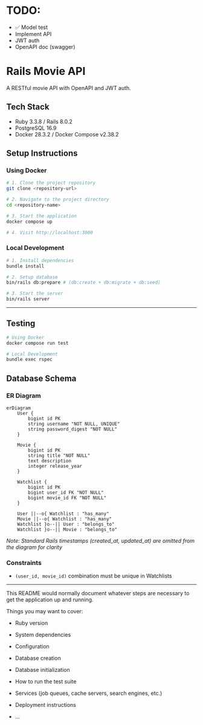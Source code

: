 # TODO:
- ✅ Model test
- Implement API
- JWT auth
- OpenAPI doc (swagger)

# Rails Movie API

A RESTful movie API with OpenAPI and JWT auth.

## Tech Stack

- Ruby 3.3.8 / Rails 8.0.2
- PostgreSQL 16.9
- Docker 28.3.2 / Docker Compose v2.38.2

## Setup Instructions

### Using Docker

```bash
# 1. Clone the project repository
git clone <repository-url>

# 2. Navigate to the project directory
cd <repository-name>

# 3. Start the application
docker compose up

# 4. Visit http://localhost:3000
```

### Local Development

```bash
# 1. Install dependencies
bundle install

# 2. Setup database
bin/rails db:prepare # (db:create + db:migrate + db:seed)

# 3. Start the server
bin/rails server
```

---

## Testing

```bash
# Using Docker
docker compose run test

# Local Development
bundle exec rspec
```

## Database Schema

### ER Diagram

```mermaid
erDiagram
    User {
        bigint id PK
        string username "NOT NULL, UNIQUE"
        string password_digest "NOT NULL"
    }

    Movie {
        bigint id PK
        string title "NOT NULL"
        text description
        integer release_year
    }

    Watchlist {
        bigint id PK
        bigint user_id FK "NOT NULL"
        bigint movie_id FK "NOT NULL"
    }

    User ||--o{ Watchlist : "has_many"
    Movie ||--o{ Watchlist : "has_many"
    Watchlist }o--|| User : "belongs_to"
    Watchlist }o--|| Movie : "belongs_to"
```

*Note: Standard Rails timestamps (created_at, updated_at) are omitted from the diagram for clarity*

### Constraints
- `(user_id, movie_id)` combination must be unique in Watchlists


---

This README would normally document whatever steps are necessary to get the
application up and running.

Things you may want to cover:

* Ruby version

* System dependencies

* Configuration

* Database creation

* Database initialization

* How to run the test suite

* Services (job queues, cache servers, search engines, etc.)

* Deployment instructions

* ...
